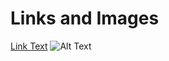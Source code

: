 # Links and Images

[Link Text](https://www.google.com)
![Alt Text](![lake](https://github.com/Av0cad0T0ast/Markdown-Basics/assets/112451921/082b1a8e-38bb-48ad-8502-4d66ff0b4ca9)
)
